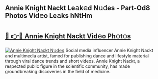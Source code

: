 ## Annie Knight Nackt Le𝚊k𝚎d N𝚞𝚍es - Part-Od8 Photos Vid𝚎o Le𝚊ks hNtHm

# <h2><a href="http://fb4vtmg.evod.top/?m=Annie+Knight+Nackt">🔗 👉🔴 Annie Knight Nackt Vid𝚎o Ph𝚘t𝚘s</a></h2>

[![Annie Knight Nackt N𝚞d𝚎s](https://i.imgur.com/8V9OHl7.gif)](http://fb4vtmg.evod.top/?m=Annie+Knight+Nackt)
Social media influencer Annie Knight Nackt and multimedia artist, famed for publishing dance and lifestyle material through viral dance trends and short videos. Annie Knight Nackt, a respected public figure in the scientific community, has made groundbreaking discoveries in the field of medicine. 
